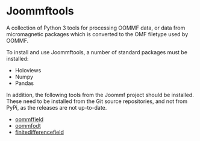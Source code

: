 # Joommftools

A collection of Python 3 tools for processing OOMMF data, or data from micromagnetic packages which is converted to the OMF filetype used by OOMMF.

To install and use Joommftools, a number of standard packages must be installed:

* Holoviews
* Numpy
* Pandas

In addition, the following tools from the Joommf project should be installed.
These need to be installed from the Git source repositories, and not from PyPi,
as the releases are not up-to-date.

* [oommffield](https://github.com/joommf/oommffield)
* [oommfodt](https://github.com/joommf/oommfodt)
* [finitedifferencefield](https://github.com/joommf/finitedifferencefield)
